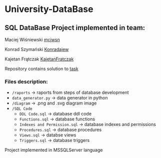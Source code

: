 # University-DataBase

## SQL DataBase Project implemented in team:

Maciej Wiśniewski [mcjwsn](https://github.com/mcjwsn)

Konrad Szymański [Konradajew](https://github.com/Konradajew)  

Kajetan Frątczak  [KajetanFratczak](https://github.com/KajetanFratczak)

Repository contains solution to [task](https://github.com/mcjwsn/University-SQL-DataBase/blob/main/task%20description.pdf)

### Files description:
 - `/raports` -> raports from steps of database development
 - `data_generator.py` -> data generator in python
 - `/diagram` -> .png and .svg diagram image
 - `/SQL Code`
   - `DDL Code.sql` -> database ddl code
   - `Functions.sql` -> database functions
   - `Indexes and Permission.sql` -> database indexes and permissions
   - `Procedures.sql` -> database procedures
   - `Views.sql` -> databse views
   - `Triggers.sql` -> database triggers

Project implemented in MSSQLServer language

